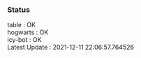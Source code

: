 ### Status


table : OK  
hogwarts : OK  
icy-bot : OK  
Latest Update : 2021-12-11 22:06:57.764526

